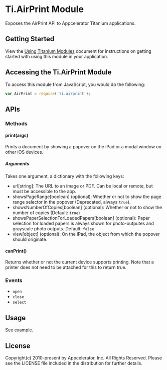 # Ti.AirPrint Module

Exposes the AirPrint API to Appcelerator Titanium applications.

## Getting Started

View the [Using Titanium Modules](http://docs.appcelerator.com/titanium/latest/#!/guide/Using_Titanium_Modules) document for instructions on getting
started with using this module in your application.

## Accessing the Ti.AirPrint Module

To access this module from JavaScript, you would do the following:

```js
var AirPrint = require('ti.airprint');
```

## APIs

### Methods

#### print(args)

Prints a document by showing a popover on the iPad or a modal window on other iOS devices.

##### Arguments

Takes one argument, a dictionary with the following keys:

* url[string]: The URL to an image or PDF. Can be local or remote, but must be accessible to the app.
* showsPageRange[boolean] (optional): Whether or not to show the page range selector in the popover (Deprecated, always `true`).
* showsNumberOfCopies[boolean] (optional): Whether or not to show the number of copies (Default: `true`)
* showsPaperSelectionForLoadedPapers[boolean] (optional): Paper selection for loaded papers is always shown for photo-outputes and grayscale photo outputs. Default: `false`
* view[object] (optional): On the iPad, the object from which the popover should originate.

#### canPrint()

Returns whether or not the current device supports printing. Note that a printer does not need to be attached for this to return true.

### Events

- `open`
- `close`
- `select`

## Usage

See example.

## License

Copyright(c) 2010-present by Appcelerator, Inc. All Rights Reserved. Please see the LICENSE file included in the distribution for further details.
